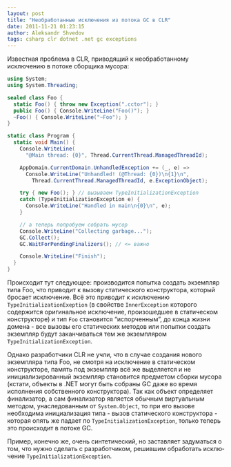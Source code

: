 ```yaml
---
layout: post
title: "Необработанные исключения из потока GC в CLR"
date: 2011-11-21 01:23:15
author: Aleksandr Shvedov
tags: csharp clr dotnet .net gc exceptions
---
```

Известная проблема в CLR, приводящий к необработанному исключению в потоке сборщика мусора:

```c#
using System;
using System.Threading;

sealed class Foo {
  static Foo() { throw new Exception(".cctor"); }
  public Foo() { Console.WriteLine("Foo()"); }
  ~Foo() { Console.WriteLine("~Foo"); }
}

static class Program {
  static void Main() {
    Console.WriteLine(
      "@Main thread: {0}", Thread.CurrentThread.ManagedThreadId);

    AppDomain.CurrentDomain.UnhandledException += (_, e) =>
      Console.WriteLine("Unhandled! (@Thread: {0})\n{1}\n",
        Thread.CurrentThread.ManagedThreadId, e.ExceptionObject);

    try { new Foo(); } // вызываем TypeInitializationException
    catch (TypeInitializationException e) {
      Console.WriteLine("Handled in main\n{0}\n", e);
    }

    // а теперь попробуем собрать мусор
    Console.WriteLine("Collecting garbage...");
    GC.Collect();
    GC.WaitForPendingFinalizers(); // <= важно

    Console.WriteLine("Finish");
  }
}
```

Происходит тут следующее: производится попытка создать экземпляр типа Foo, что приводит к вызову статического конструктора, который бросает исключение. Всё это приводит к исключению `TypeInitializationExeption` (в свойстве `InnerException` которого содержится оригинальное исключение, произошедшее в статическом конструкторе) и тип `Foo` становится “испорченным”, до конца жизни домена - все вызовы его статических методов или попытки создать экземпляр будут заканчиваться тем же экземпляром `TypeInitializationException`.

Однако разработчики CLR не учли, что в случае создания нового экземпляра типа Foo, не смотря на исключение в статическом конструкторе, память под экземпляр всё же выделяется и не инициализированный экземпляр становится предметом сборки мусора (кстати, объекты в .NET могут быть собраны GC даже во время исполнения собственного конструктора). Так как объект определяет финализатор, а сам финализатор является обычным виртуальным методом, унаследованным от `System.Object`, то при его вызове необходима инициализация типа - вызов статического конструктора - которая опять же падает по `TypeInitializationException`, только теперь это происходит в потоке GC.

Пример, конечно же, очень синтетический, но заставляет задуматься о том, что нужно сделать с разработчиком, решившим обработать исклю&shy;чение `TypeInitializationException`.